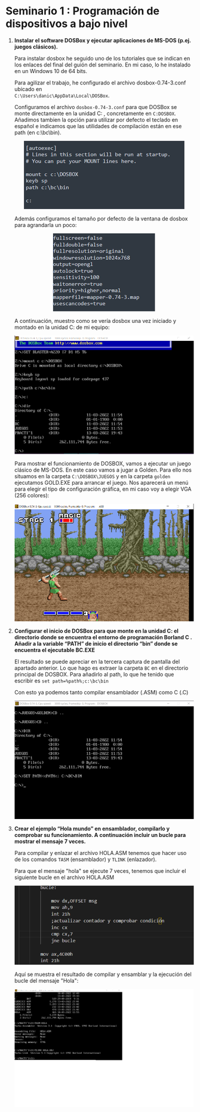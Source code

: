 # Seminario 1 : Programación de dispositivos a bajo nivel


<ol>
  <li> <p><strong>Instalar el software DOSBox y ejecutar aplicaciones de MS-DOS (p.ej. juegos clásicos).</strong></p> </li>
  Para instalar dosbox he seguido uno de los tutoriales que se indican en los enlaces del final del guión
  del seminario. En mi caso, lo he instalado en un Windows 10 de 64 bits.
  
  Para agilizar el trabajo, he configurado el archivo dosbox-0.74-3.conf ubicado en   
 `C:\Users\danic\AppData\Local\DOSBox`. 
  
  Configuramos el archivo `dosbox-0.74-3.conf` para que DOSBox se monte directamente en la unidad C: , 
  concretamente en `C:DOSBOX`. Añadimos tambien la opción para utilizar por defecto el teclado en español e
  indicamos que las utilidades de compilación están en ese path (en c:\bc\bin).
  
  <p align="center">
    <img src="img/captura_1.png">
  <p>
  
  Además configuramos el tamaño por defecto de la ventana de dosbox para agrandarla un poco:

  <p align="center">
    <img src="img/captura_2.png">
  <p>

  A continuación, muestro como se vería dosbox una vez iniciado y montado en la unidad C: de mi 
  equipo:

  <p align="center">
    <img src="img/captura_3.png">
  <p>


  Para mostrar el funcionamiento de DOSBOX, vamos a ejecutar un juego clásico de MS-DOS. En este caso
  vamos a jugar a Golden. Para ello nos situamos en la carpeta `C:\DOSBOX\JUEGOS` y en la carpeta `golden`
  ejecutamos GOLD.EXE para arrancar el juego. Nos aparecerá un menú para elegir el tipo de configuración
  gráfica, en mi caso voy a elegir VGA (256 colores):

  <p align="center">
    <img src="img/captura_4.png">
  <p>

  
  <li>
      <p>
          <strong>  Configurar el inicio de DOSBox para que monte en la unidad C: el directorio donde se 
        encuentra el entorno de programación Borland C .  Añadir a la variable “PATH” de 
        inicio el directorio “bin” donde se encuentra el ejecutable BC.EXE
          </strong>
      </p>
</li>

El resultado se puede apreciar en la tercera captura de pantalla del apartado anterior. Lo que hago es extraer
la carpeta `BC` en el directorio principal de DOSBOX. Para añadirlo al path, lo que he tenido que escribir es
`set path=%path%;c:\bc\bin`

Con esto ya podemos tanto compilar ensamblador (.ASM) como C (.C)

  <p align="center">
    <img src="img/captura_5.png">
  <p>


  <li> <p><strong>Crear el ejemplo “Hola mundo” en ensamblador, compilarlo y comprobar su 
funcionamiento. A continuación incluir un bucle para mostrar el mensaje 7 veces.</strong></p></li>

Para compilar y enlazar el archivo HOLA.ASM tenemos que hacer uso de los comandos `TASM` (ensamblador) y `TLINK` (enlazador). 

Para que el mensaje "hola" se ejecute 7 veces, tenemos que incluir el siguiente bucle en el archivo HOLA.ASM


<p align="center">
  <img src="img/captura_7.png">
<p>

Aquí se muestra el resultado de compilar y ensamblar y la ejecución del bucle del mensaje "Hola":


<p align="center">
  <img src="img/captura_6.png">
<p>



</ol>
